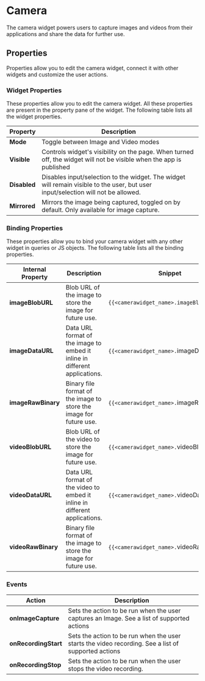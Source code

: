 # Camera

The camera widget powers users to capture images and videos from their applications and share the data for further use.

## Properties

Properties allow you to edit the camera widget, connect it with other widgets and customize the user actions.

### Widget Properties

These properties allow you to edit the camera widget. All these properties are present in the property pane of the widget. The following table lists all the widget properties.



| Property     | Description                                                                                                                       |
| ------------ | --------------------------------------------------------------------------------------------------------------------------------- |
| **Mode**     | Toggle between Image and Video modes                                                                                              |
| **Visible**  | Controls widget's visibility on the page. When turned off, the widget will not be visible when the app is published               |
| **Disabled** | Disables input/selection to the widget. The widget will remain visible to the user, but user input/selection will not be allowed. |
| **Mirrored** | Mirrors the image being captured, toggled on by default. Only available for image capture.                                        |

### Binding Properties

These properties allow you to bind your camera widget with any other widget in queries or JS objects. The following table lists all the binding properties.

| Internal Property  | Description                                                                | Snippet                                    |
| ------------------ | -------------------------------------------------------------------------- | ------------------------------------------ |
| **imageBlobURL**   | Blob URL of the image to store the image for future use.                   | `{{<camerawidget_name>.imageBlobURL}}`     |
| **imageDataURL**   | Data URL format of the image to embed it inline in different applications. | `{{<camerawidget_name>.`imageDataURL`}}`   |
| **imageRawBinary** | Binary file format of the image to store the image for future use.         | `{{<camerawidget_name>.`imageRawBinary`}}` |
| **videoBlobURL**   | Blob URL of the video to store the image for future use.                   | `{{<camerawidget_name>.`videoBlobURL`}}`   |
| **videoDataURL**   | Data URL format of the video to embed it inline in different applications. | `{{<camerawidget_name>.`videoDataURL`}}`   |
| **videoRawBinary** | Binary file format of the image to store the image for future use.         | `{{<camerawidget_name>.`videoRawBinary`}}` |

### Events



| Action               | Description                                                                                         |
| -------------------- | --------------------------------------------------------------------------------------------------- |
| **onImageCapture**   | Sets the action to be run when the user captures an Image. See a list of supported actions          |
| **onRecordingStart** | Sets the action to be run when the user starts the video recording. See a list of supported actions |
| **onRecordingStop**  | Sets the action to be run when the user stops the video recording.                                  |
